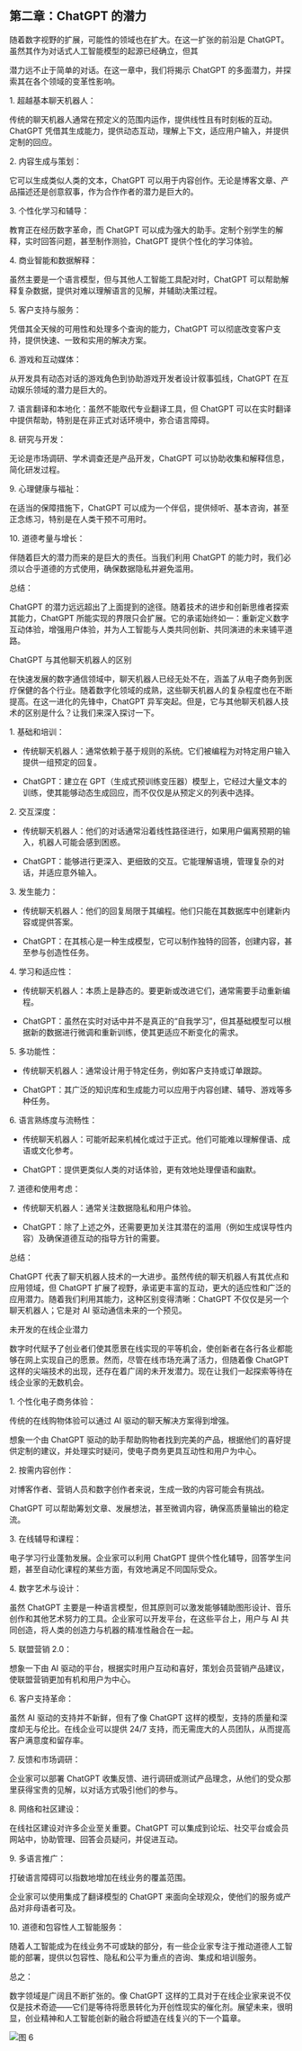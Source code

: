 ## 第二章：ChatGPT 的潜力

随着数字视野的扩展，可能性的领域也在扩大。在这一扩张的前沿是 ChatGPT。虽然其作为对话式人工智能模型的起源已经确立，但其

潜力远不止于简单的对话。在这一章中，我们将揭示 ChatGPT 的多面潜力，并探索其在各个领域的变革性影响。

1\. 超越基本聊天机器人：

传统的聊天机器人通常在预定义的范围内运作，提供线性且有时刻板的互动。ChatGPT 凭借其生成能力，提供动态互动，理解上下文，适应用户输入，并提供定制的回应。

2\. 内容生成与策划：

它可以生成类似人类的文本，ChatGPT 可以用于内容创作。无论是博客文章、产品描述还是创意叙事，作为合作作者的潜力是巨大的。

3\. 个性化学习和辅导：

教育正在经历数字革命，而 ChatGPT 可以成为强大的助手。定制个别学生的解释，实时回答问题，甚至制作测验，ChatGPT 提供个性化的学习体验。

4\. 商业智能和数据解释：

虽然主要是一个语言模型，但与其他人工智能工具配对时，ChatGPT 可以帮助解释复杂数据，提供对难以理解语言的见解，并辅助决策过程。

5\. 客户支持与服务：

凭借其全天候的可用性和处理多个查询的能力，ChatGPT 可以彻底改变客户支持，提供快速、一致和实用的解决方案。

6\. 游戏和互动媒体：

从开发具有动态对话的游戏角色到协助游戏开发者设计叙事弧线，ChatGPT 在互动娱乐领域的潜力是巨大的。

7\. 语言翻译和本地化：虽然不能取代专业翻译工具，但 ChatGPT 可以在实时翻译中提供帮助，特别是在非正式对话环境中，弥合语言障碍。

8\. 研究与开发：

无论是市场调研、学术调查还是产品开发，ChatGPT 可以协助收集和解释信息，简化研发过程。

9\. 心理健康与福祉：

在适当的保障措施下，ChatGPT 可以成为一个伴侣，提供倾听、基本咨询，甚至正念练习，特别是在人类干预不可用时。

10\. 道德考量与增长：

伴随着巨大的潜力而来的是巨大的责任。当我们利用 ChatGPT 的能力时，我们必须以合乎道德的方式使用，确保数据隐私并避免滥用。

总结：

ChatGPT 的潜力远远超出了上面提到的途径。随着技术的进步和创新思维者探索其能力，ChatGPT 所能实现的界限只会扩展。它的承诺始终如一：重新定义数字互动体验，增强用户体验，并为人工智能与人类共同创新、共同演进的未来铺平道路。

ChatGPT 与其他聊天机器人的区别

在快速发展的数字通信领域中，聊天机器人已经无处不在，涵盖了从电子商务到医疗保健的各个行业。随着数字化领域的成熟，这些聊天机器人的复杂程度也在不断提高。在这一进化的先锋中，ChatGPT 异军突起。但是，它与其他聊天机器人技术的区别是什么？让我们来深入探讨一下。

1\. 基础和培训：

+   传统聊天机器人：通常依赖于基于规则的系统。它们被编程为对特定用户输入提供一组预定的回复。

+   ChatGPT：建立在 GPT（生成式预训练变压器）模型上，它经过大量文本的训练，使其能够动态生成回应，而不仅仅是从预定义的列表中选择。

2\. 交互深度：

+   传统聊天机器人：他们的对话通常沿着线性路径进行，如果用户偏离预期的输入，机器人可能会感到困惑。

+   ChatGPT：能够进行更深入、更细致的交互。它能理解语境，管理复杂的对话，并适应意外输入。

3\. 发生能力：

+   传统聊天机器人：他们的回复局限于其编程。他们只能在其数据库中创建新内容或提供答案。

+   ChatGPT：在其核心是一种生成模型，它可以制作独特的回答，创建内容，甚至参与创造性任务。

4\. 学习和适应性：

+   传统聊天机器人：本质上是静态的。要更新或改进它们，通常需要手动重新编程。

+   ChatGPT：虽然在实时对话中并不是真正的“自我学习”，但其基础模型可以根据新的数据进行微调和重新训练，使其更适应不断变化的需求。

5\. 多功能性：

+   传统聊天机器人：通常设计用于特定任务，例如客户支持或订单跟踪。

+   ChatGPT：其广泛的知识库和生成能力可以应用于内容创建、辅导、游戏等多种任务。

6\. 语言熟练度与流畅性：

+   传统聊天机器人：可能听起来机械化或过于正式。他们可能难以理解俚语、成语或文化参考。

+   ChatGPT：提供更类似人类的对话体验，更有效地处理俚语和幽默。

7\. 道德和使用考虑：

+   传统聊天机器人：通常关注数据隐私和用户体验。

+   ChatGPT：除了上述之外，还需要更加关注其潜在的滥用（例如生成误导性内容）及确保道德互动的指导方针的需要。

总结：

ChatGPT 代表了聊天机器人技术的一大进步。虽然传统的聊天机器人有其优点和应用领域，但 ChatGPT 扩展了视野，承诺更丰富的互动，更大的适应性和广泛的应用潜力。随着我们利用其能力，这种区别变得清晰：ChatGPT 不仅仅是另一个聊天机器人；它是对 AI 驱动通信未来的一个预见。

未开发的在线企业潜力

数字时代赋予了创业者们使其愿景在线实现的平等机会，使创新者在各行各业都能够在网上实现自己的愿景。然而，尽管在线市场充满了活力，但随着像 ChatGPT 这样的尖端技术的出现，还存在着广阔的未开发潜力。现在让我们一起探索等待在线企业家的无数机会。

1\. 个性化电子商务体验：

传统的在线购物体验可以通过 AI 驱动的聊天解决方案得到增强。

想象一个由 ChatGPT 驱动的助手帮助购物者找到完美的产品，根据他们的喜好提供定制的建议，并处理实时疑问，使电子商务更具互动性和用户为中心。

2\. 按需内容创作：

对博客作者、营销人员和数字创作者来说，生成一致的内容可能会有挑战。

ChatGPT 可以帮助筹划文章、发展想法，甚至微调内容，确保高质量输出的稳定流。

3\. 在线辅导和课程：

电子学习行业蓬勃发展。企业家可以利用 ChatGPT 提供个性化辅导，回答学生问题，甚至自动化课程的某些方面，有效地满足不同国际受众。

4\. 数字艺术与设计：

虽然 ChatGPT 主要是一种语言模型，但其原则可以激发能够辅助图形设计、音乐创作和其他艺术努力的工具。企业家可以开发平台，在这些平台上，用户与 AI 共同创造，将人类的创造力与机器的精准性融合在一起。

5\. 联盟营销 2.0：

想象一下由 AI 驱动的平台，根据实时用户互动和喜好，策划会员营销产品建议，使联盟营销更加有机和用户为中心。

6\. 客户支持革命：

虽然 AI 驱动的支持并不新鲜，但有了像 ChatGPT 这样的模型，支持的质量和深度却无与伦比。在线企业可以提供 24/7 支持，而无需庞大的人员团队，从而提高客户满意度和留存率。

7\. 反馈和市场调研：

企业家可以部署 ChatGPT 收集反馈、进行调研或测试产品理念，从他们的受众那里获得宝贵的见解，以对话方式吸引他们的参与。

8\. 网络和社区建设：

在线社区建设对许多企业至关重要。ChatGPT 可以集成到论坛、社交平台或会员网站中，协助管理、回答会员疑问，并促进互动。

9\. 多语言推广：

打破语言障碍可以指数地增加在线业务的覆盖范围。

企业家可以使用集成了翻译模型的 ChatGPT 来面向全球观众，使他们的服务或产品对非母语者可及。

10\. 道德和包容性人工智能服务：

随着人工智能成为在线业务不可或缺的部分，有一些企业家专注于推动道德人工智能的部署，提供以包容性、隐私和公平为重点的咨询、集成和培训服务。

总之：

数字领域是广阔且不断扩张的。像 ChatGPT 这样的工具对于在线企业家来说不仅仅是技术奇迹——它们是等待将愿景转化为开创性现实的催化剂。展望未来，很明显，创业精神和人工智能创新的融合将塑造在线复兴的下一个篇章。

![图 6](img/index-18_1.jpg)
